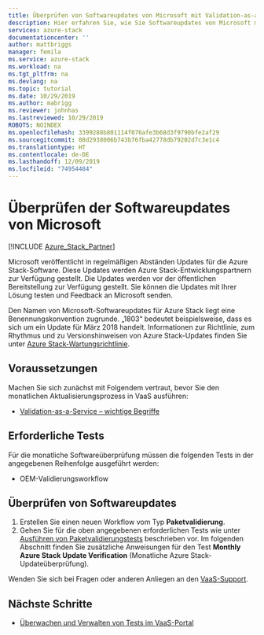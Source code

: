 ```yaml
---
title: Überprüfen von Softwareupdates von Microsoft mit Validation-as-a-Service in Azure Stack | Microsoft-Dokumentation
description: Hier erfahren Sie, wie Sie Softwareupdates von Microsoft mit Validation-as-a-Service überprüfen.
services: azure-stack
documentationcenter: ''
author: mattbriggs
manager: femila
ms.service: azure-stack
ms.workload: na
ms.tgt_pltfrm: na
ms.devlang: na
ms.topic: tutorial
ms.date: 10/29/2019
ms.author: mabrigg
ms.reviewer: johnhas
ms.lastreviewed: 10/29/2019
ROBOTS: NOINDEX
ms.openlocfilehash: 3399288b801114f076afe3b68d3f9790bfe2af29
ms.sourcegitcommit: 08d2938006b743b76fba42778db79202d7c3e1c4
ms.translationtype: HT
ms.contentlocale: de-DE
ms.lasthandoff: 12/09/2019
ms.locfileid: "74954484"
---
```

# <a name="validate-software-updates-from-microsoft"></a>Überprüfen der Softwareupdates von Microsoft

[!INCLUDE [Azure_Stack_Partner](./includes/azure-stack-partner-appliesto.md)]

Microsoft veröffentlicht in regelmäßigen Abständen Updates für die Azure Stack-Software. Diese Updates werden Azure Stack-Entwicklungspartnern zur Verfügung gestellt. Die Updates werden vor der öffentlichen Bereitstellung zur Verfügung gestellt. Sie können die Updates mit Ihrer Lösung testen und Feedback an Microsoft senden.

Den Namen von Microsoft-Softwareupdates für Azure Stack liegt eine Benennungskonvention zugrunde. „1803“ bedeutet beispielsweise, dass es sich um ein Update für März 2018 handelt. Informationen zur Richtlinie, zum Rhythmus und zu Versionshinweisen von Azure Stack-Updates finden Sie unter [Azure Stack-Wartungsrichtlinie](../operator/azure-stack-servicing-policy.md).

## <a name="prerequisites"></a>Voraussetzungen

Machen Sie sich zunächst mit Folgendem vertraut, bevor Sie den monatlichen Aktualisierungsprozess in VaaS ausführen:

- [Validation-as-a-Service – wichtige Begriffe](azure-stack-vaas-key-concepts.md)

## <a name="required-tests"></a>Erforderliche Tests

Für die monatliche Softwareüberprüfung müssen die folgenden Tests in der angegebenen Reihenfolge ausgeführt werden:

- OEM-Validierungsworkflow

## <a name="validating-software-updates"></a>Überprüfen von Softwareupdates

1. Erstellen Sie einen neuen Workflow vom Typ **Paketvalidierung**.
1. Gehen Sie für die oben angegebenen erforderlichen Tests wie unter [Ausführen von Paketvalidierungstests](azure-stack-vaas-validate-oem-package.md#run-package-validation-tests) beschrieben vor. Im folgenden Abschnitt finden Sie zusätzliche Anweisungen für den Test **Monthly Azure Stack Update Verification** (Monatliche Azure Stack-Updateüberprüfung).

Wenden Sie sich bei Fragen oder anderen Anliegen an den [VaaS-Support](mailto:vaashelp@microsoft.com).

## <a name="next-steps"></a>Nächste Schritte

- [Überwachen und Verwalten von Tests im VaaS-Portal](azure-stack-vaas-monitor-test.md)